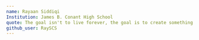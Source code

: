 ```yaml
---
name: Rayaan Siddiqi
Institution: James B. Conant High School
quote: The goal isn't to live forever, the goal is to create something that will.
github_user: RaySCS
---
```

